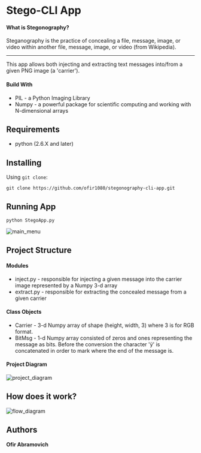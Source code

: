 # Stego-CLI App


#### What is Stegonography?

Steganography is the practice of concealing a file, message, image, or video within another file, message, image, or video (from Wikipedia).
<hr>
This app allows both injecting and extracting text messages into/from a given PNG image (a 'carrier').

#### Build With
* PIL - a Python Imaging Library
* Numpy - a powerful package for scientific computing and working with N-dimensional arrays

## Requirements

* python (2.6.X and later)

## Installing

Using `git clone`:
```
git clone https://github.com/ofir1080/stegonography-cli-app.git
```

## Running App

```
python StegoApp.py
```
![main_menu](https://i.ibb.co/vqQX77s/Screen-Shot-2019-08-02-at-21-25-42.png)

## Project Structure

#### Modules

* inject.py - responsible for injecting a given message into the carrier image represented by a Numpy 3-d array
* extract.py - responsible for extracting the concealed message from a given carrier

#### Class Objects

* Carrier - 3-d Numpy array of shape (height, width, 3) where 3 is for RGB format.
* BitMsg - 1-d Numpy array consisted of zeros and ones representing the message as bits. Before the conversion the character 'ÿ' is concatenated in order to mark where the end of the message is.

#### Project Diagram

![project_diagram](https://i.ibb.co/YkFBN0x/stegoapp-uml-diagram.png)

## How does it work?

![flow_diagram](https://i.ibb.co/qRyxBkh/Untitled-Diagram-2.png)

## Authors

**Ofir Abramovich**
